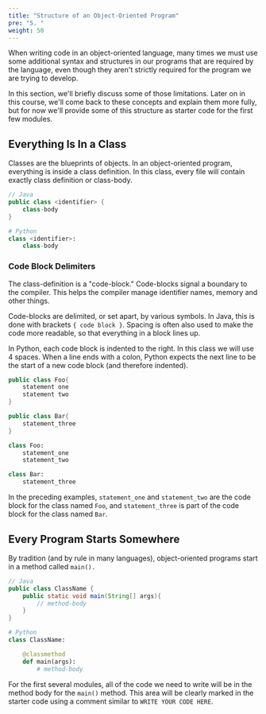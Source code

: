 ```yaml
---
title: "Structure of an Object-Oriented Program"
pre: "5. "
weight: 50
---
```


When writing code in an object-oriented language, many times we must use some additional syntax and structures in our programs that are required by the language, even though they aren't strictly required for the program we are trying to develop.

In this section, we'll briefly discuss some of those limitations. Later on in this course, we'll come back to these concepts and explain them more fully, but for now we'll provide some of this structure as starter code for the first few modules. 

## Everything Is In a Class

Classes are the blueprints of objects.  In an object-oriented program, everything is inside a class definition.  In this class, every file will contain exactly class definition or class-body.

```java
// Java
public class <identifier> {
    class-body
}
```

```python
# Python
class <identifier>:
    class-body
```

### Code Block Delimiters

The class-definition is a "code-block." Code-blocks signal a boundary to the compiler.  This helps the compiler manage identifier names, memory and other things.

Code-blocks are delimited, or set apart, by various symbols.  In Java, this is done with brackets `{ code block }`.  Spacing is often also used to make the code more readable, so that everything in a block lines up.

In Python, each code block is indented to the right. In this class we will use 4 spaces. When a line ends with a colon, Python expects the next line to be the start of a new code block (and therefore indented).

```java
public class Foo{
    statement one
    statement two
}

public class Bar{
    statement_three
}
```

```python
class Foo:
    statement_one
    statement_two

class Bar:
    statement_three
```

In the preceding examples, `statement_one` and `statement_two` are the code block for the class named `Foo`, and `statement_three` is part of the code block for the class named `Bar`.

## Every Program Starts Somewhere

By tradition (and by rule in many languages), object-oriented programs start in a method called `main().`

```java
// Java
public class ClassName {
    public static void main(String[] args){
        // method-body
    }
}
```

```python
# Python
class ClassName:

    @classmethod
    def main(args):
        # method-body
```

For the first several modules, all of the code we need to write will be in the method body for the `main()` method. This area will be clearly marked in the starter code using a comment similar to `WRITE YOUR CODE HERE`. 

